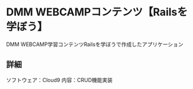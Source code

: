 # DMM WEBCAMPコンテンツ【Railsを学ぼう】
DMM WEBCAMP学習コンテンツRailsを学ぼうで作成したアプリケーション

## 詳細
ソフトウェア：Cloud9
内容：CRUD機能実装
